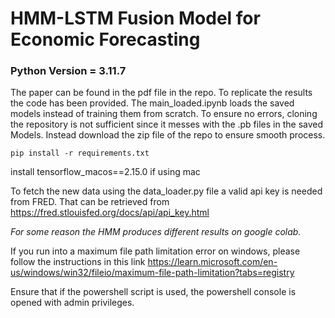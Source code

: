 # HMM-LSTM Fusion Model for Economic Forecasting

### Python Version = 3.11.7

The paper can be found in the pdf file in the repo. To replicate the results the code has been provided.
The main_loaded.ipynb loads the saved models instead of training them from scratch. To ensure no errors, 
cloning the repository is not sufficient since it messes with the .pb files in the saved Models.
Instead download the zip file of the repo to ensure smooth process.

```
pip install -r requirements.txt
```

install tensorflow_macos==2.15.0 if using mac

To fetch the new data using the data_loader.py file a valid api key is needed from FRED. That can be retrieved from
https://fred.stlouisfed.org/docs/api/api_key.html

*For some reason the HMM produces different results on google colab.* 

If you run into a maximum file path limitation error on windows, please follow the instructions in this link
https://learn.microsoft.com/en-us/windows/win32/fileio/maximum-file-path-limitation?tabs=registry

Ensure that if the powershell script is used, the powershell console is opened with admin privileges. 
